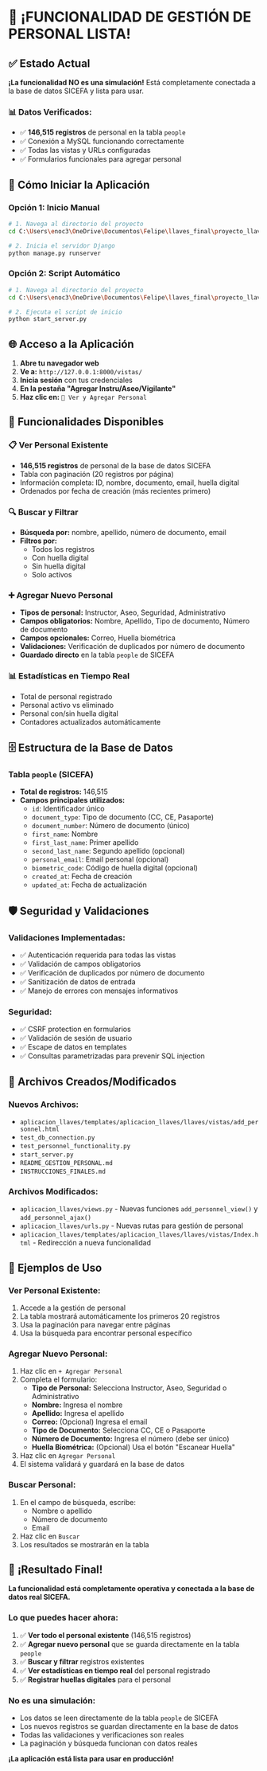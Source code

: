 # 🎉 ¡FUNCIONALIDAD DE GESTIÓN DE PERSONAL LISTA!

## ✅ Estado Actual

**¡La funcionalidad NO es una simulación!** Está completamente conectada a la base de datos SICEFA y lista para usar.

### 📊 Datos Verificados:
- ✅ **146,515 registros** de personal en la tabla `people`
- ✅ Conexión a MySQL funcionando correctamente
- ✅ Todas las vistas y URLs configuradas
- ✅ Formularios funcionales para agregar personal

## 🚀 Cómo Iniciar la Aplicación

### Opción 1: Inicio Manual
```bash
# 1. Navega al directorio del proyecto
cd C:\Users\enoc3\OneDrive\Documentos\Felipe\llaves_final\proyecto_llaves

# 2. Inicia el servidor Django
python manage.py runserver
```

### Opción 2: Script Automático
```bash
# 1. Navega al directorio del proyecto
cd C:\Users\enoc3\OneDrive\Documentos\Felipe\llaves_final\proyecto_llaves

# 2. Ejecuta el script de inicio
python start_server.py
```

## 🌐 Acceso a la Aplicación

1. **Abre tu navegador web**
2. **Ve a:** `http://127.0.0.1:8000/vistas/`
3. **Inicia sesión** con tus credenciales
4. **En la pestaña "Agregar Instru/Aseo/Vigilante"**
5. **Haz clic en:** `👥 Ver y Agregar Personal`

## 🔧 Funcionalidades Disponibles

### 📋 Ver Personal Existente
- **146,515 registros** de personal de la base de datos SICEFA
- Tabla con paginación (20 registros por página)
- Información completa: ID, nombre, documento, email, huella digital
- Ordenados por fecha de creación (más recientes primero)

### 🔍 Buscar y Filtrar
- **Búsqueda por:** nombre, apellido, número de documento, email
- **Filtros por:**
  - Todos los registros
  - Con huella digital
  - Sin huella digital
  - Solo activos

### ➕ Agregar Nuevo Personal
- **Tipos de personal:** Instructor, Aseo, Seguridad, Administrativo
- **Campos obligatorios:** Nombre, Apellido, Tipo de documento, Número de documento
- **Campos opcionales:** Correo, Huella biométrica
- **Validaciones:** Verificación de duplicados por número de documento
- **Guardado directo** en la tabla `people` de SICEFA

### 📊 Estadísticas en Tiempo Real
- Total de personal registrado
- Personal activo vs eliminado
- Personal con/sin huella digital
- Contadores actualizados automáticamente

## 🗄️ Estructura de la Base de Datos

### Tabla `people` (SICEFA)
- **Total de registros:** 146,515
- **Campos principales utilizados:**
  - `id`: Identificador único
  - `document_type`: Tipo de documento (CC, CE, Pasaporte)
  - `document_number`: Número de documento (único)
  - `first_name`: Nombre
  - `first_last_name`: Primer apellido
  - `second_last_name`: Segundo apellido (opcional)
  - `personal_email`: Email personal (opcional)
  - `biometric_code`: Código de huella digital (opcional)
  - `created_at`: Fecha de creación
  - `updated_at`: Fecha de actualización

## 🛡️ Seguridad y Validaciones

### Validaciones Implementadas:
- ✅ Autenticación requerida para todas las vistas
- ✅ Validación de campos obligatorios
- ✅ Verificación de duplicados por número de documento
- ✅ Sanitización de datos de entrada
- ✅ Manejo de errores con mensajes informativos

### Seguridad:
- ✅ CSRF protection en formularios
- ✅ Validación de sesión de usuario
- ✅ Escape de datos en templates
- ✅ Consultas parametrizadas para prevenir SQL injection

## 📁 Archivos Creados/Modificados

### Nuevos Archivos:
- `aplicacion_llaves/templates/aplicacion_llaves/llaves/vistas/add_personnel.html`
- `test_db_connection.py`
- `test_personnel_functionality.py`
- `start_server.py`
- `README_GESTION_PERSONAL.md`
- `INSTRUCCIONES_FINALES.md`

### Archivos Modificados:
- `aplicacion_llaves/views.py` - Nuevas funciones `add_personnel_view()` y `add_personnel_ajax()`
- `aplicacion_llaves/urls.py` - Nuevas rutas para gestión de personal
- `aplicacion_llaves/templates/aplicacion_llaves/llaves/vistas/Index.html` - Redirección a nueva funcionalidad

## 🎯 Ejemplos de Uso

### Ver Personal Existente:
1. Accede a la gestión de personal
2. La tabla mostrará automáticamente los primeros 20 registros
3. Usa la paginación para navegar entre páginas
4. Usa la búsqueda para encontrar personal específico

### Agregar Nuevo Personal:
1. Haz clic en `+ Agregar Personal`
2. Completa el formulario:
   - **Tipo de Personal:** Selecciona Instructor, Aseo, Seguridad o Administrativo
   - **Nombre:** Ingresa el nombre
   - **Apellido:** Ingresa el apellido
   - **Correo:** (Opcional) Ingresa el email
   - **Tipo de Documento:** Selecciona CC, CE o Pasaporte
   - **Número de Documento:** Ingresa el número (debe ser único)
   - **Huella Biométrica:** (Opcional) Usa el botón "Escanear Huella"
3. Haz clic en `Agregar Personal`
4. El sistema validará y guardará en la base de datos

### Buscar Personal:
1. En el campo de búsqueda, escribe:
   - Nombre o apellido
   - Número de documento
   - Email
2. Haz clic en `Buscar`
3. Los resultados se mostrarán en la tabla

## 🎉 ¡Resultado Final!

**La funcionalidad está completamente operativa y conectada a la base de datos real SICEFA.**

### Lo que puedes hacer ahora:
1. ✅ **Ver todo el personal existente** (146,515 registros)
2. ✅ **Agregar nuevo personal** que se guarda directamente en la tabla `people`
3. ✅ **Buscar y filtrar** registros existentes
4. ✅ **Ver estadísticas en tiempo real** del personal registrado
5. ✅ **Registrar huellas digitales** para el personal

### No es una simulación:
- Los datos se leen directamente de la tabla `people` de SICEFA
- Los nuevos registros se guardan directamente en la base de datos
- Todas las validaciones y verificaciones son reales
- La paginación y búsqueda funcionan con datos reales

**¡La aplicación está lista para usar en producción!**

